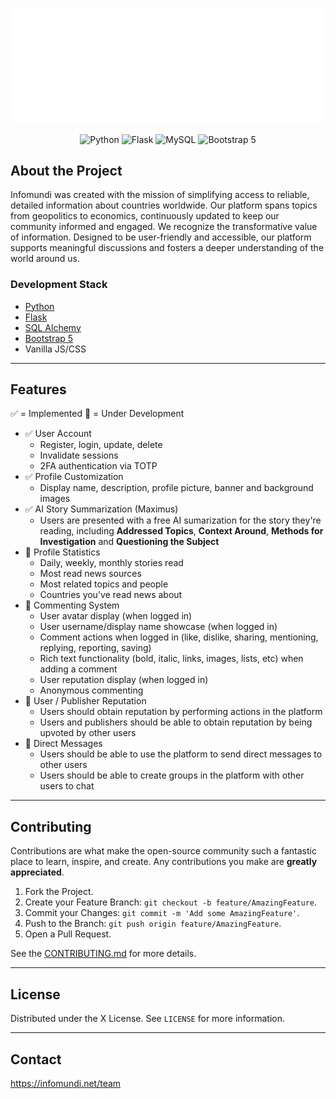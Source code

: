 <div align="center">

![Infomundi Logo](https://raw.githubusercontent.com/behindsecurity/behindsecurity/refs/heads/main/images/infomundi-nobg.webp)

![Python](https://img.shields.io/badge/Python-3.12.7-blue?style=social&logo=python&logoColor=black)
![Flask](https://img.shields.io/badge/3.1.0-black?style=social&logo=flask&logoColor=black&label=Flask)
![MySQL](https://img.shields.io/badge/MySQL-9.0.1-blue?style=social&logo=mysql&logoColor=black)
![Bootstrap 5](https://img.shields.io/badge/5.3.x-blue?style=social&logo=bootstrap&logoColor=black&label=Bootstrap)

</div>

## About the Project

Infomundi was created with the mission of simplifying access to reliable, detailed information about countries worldwide. Our platform spans topics from geopolitics to economics, continuously updated to keep our community informed and engaged. We recognize the transformative value of information. Designed to be user-friendly and accessible, our platform supports meaningful discussions and fosters a deeper understanding of the world around us.

### Development Stack

- [Python](https://www.python.org/)
- [Flask](https://flask.palletsprojects.com/en/stable/)
- [SQL Alchemy](https://www.sqlalchemy.org/)
- [Bootstrap 5](https://getbootstrap.com/)
- Vanilla JS/CSS

---

## Features

✅ = Implemented
🚧 = Under Development

- ✅ User Account
	- Register, login, update, delete
	- Invalidate sessions
	- 2FA authentication via TOTP
- ✅ Profile Customization
	- Display name, description, profile picture, banner and background images
- ✅ AI Story Summarization (Maximus)
	- Users are presented with a free AI sumarization for the story they're reading, including **Addressed Topics**, **Context Around**, **Methods for Investigation** and **Questioning the Subject**
- 🚧 Profile Statistics
	- Daily, weekly, monthly stories read
	- Most read news sources
	- Most related topics and people
	- Countries you've read news about
- 🚧 Commenting System
	- User avatar display (when logged in)
	- User username/display name showcase (when logged in)
	- Comment actions when logged in (like, dislike, sharing, mentioning, replying, reporting, saving)
	- Rich text functionality (bold, italic, links, images, lists, etc) when adding a comment
	- User reputation display (when logged in)
	- Anonymous commenting
- 🚧 User / Publisher Reputation
	- Users should obtain reputation by performing actions in the platform
	- Users and publishers should be able to obtain reputation by being upvoted by other users
- 🚧 Direct Messages
	- Users should be able to use the platform to send direct messages to other users
	- Users should be able to create groups in the platform with other users to chat

---


## Contributing

Contributions are what make the open-source community such a fantastic place to learn, inspire, and create. Any contributions you make are **greatly appreciated**.

1. Fork the Project.
2. Create your Feature Branch: `git checkout -b feature/AmazingFeature`.
3. Commit your Changes: `git commit -m 'Add some AmazingFeature'`.
4. Push to the Branch: `git push origin feature/AmazingFeature`.
5. Open a Pull Request.

See the [CONTRIBUTING.md](CONTRIBUTING.md) for more details.

---

## License

Distributed under the X License. See `LICENSE` for more information.

---

## Contact

<https://infomundi.net/team>
